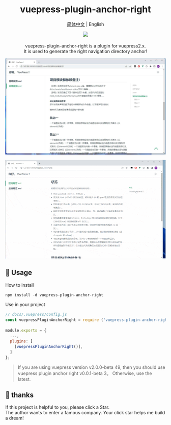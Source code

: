 <div align="center"> 
<h1>vuepress-plugin-anchor-right</h1>

[简体中文](./README.md) | English

![](https://img.shields.io/badge/vuepress_plugin_anchor_right-v0.0.1-brightgreen)
<br> <br>
vuepress-plugin-anchor-right is a plugin for vuepress2.x.    
It is used to generate the right navigation directory anchor!

![img](https://github.com/dingshaohua-cn/vuepress-plugin-anchor-right/blob/main/preview/img.jpg?raw=true)

![img](https://github.com/dingshaohua-cn/vuepress-plugin-anchor-right/blob/main/preview/img.gif?raw=true)

</div>


## 🔨 Usage

How to install

```shell
npm install -d vuepress-plugin-anchor-right
```

Use in your project

```js
// docs/.vuepress/config.js
const vuepressPluginAnchorRight = require ('vuepress-plugin-anchor-right') ;

module.exports = {
  ...,
  plugins: [
    [vuepressPluginAnchorRight()],
  ]
};
```

> If you are using vuepress version v2.0.0-beta 49, then you should use vuepress plugin anchor right v0.0.1-beta 3。 Otherwise, use the latest.

## 🤝 thanks
If this project is helpful to you, please click a Star.   
The author wants to enter a famous company. Your click star helps me build a dream!